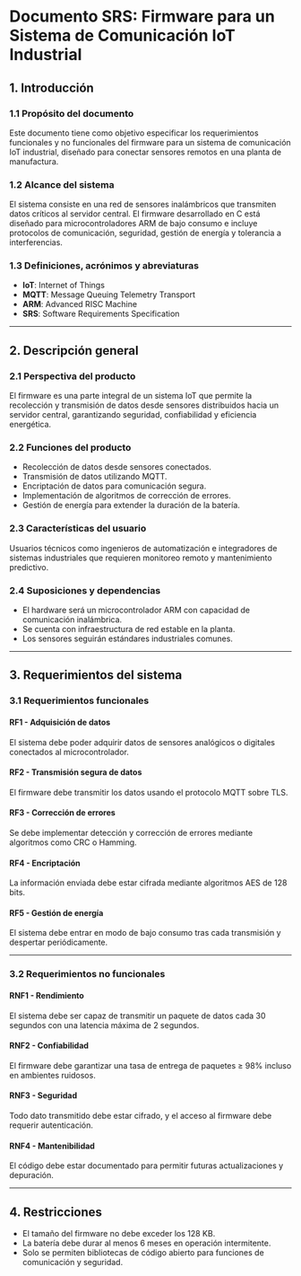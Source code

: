 # Documento SRS: Firmware para un Sistema de Comunicación IoT Industrial

## 1. Introducción

### 1.1 Propósito del documento
Este documento tiene como objetivo especificar los requerimientos funcionales y no funcionales del firmware para un sistema de comunicación IoT industrial, diseñado para conectar sensores remotos en una planta de manufactura.

### 1.2 Alcance del sistema
El sistema consiste en una red de sensores inalámbricos que transmiten datos críticos al servidor central. El firmware desarrollado en C está diseñado para microcontroladores ARM de bajo consumo e incluye protocolos de comunicación, seguridad, gestión de energía y tolerancia a interferencias.

### 1.3 Definiciones, acrónimos y abreviaturas
- **IoT**: Internet of Things  
- **MQTT**: Message Queuing Telemetry Transport  
- **ARM**: Advanced RISC Machine  
- **SRS**: Software Requirements Specification

---

## 2. Descripción general

### 2.1 Perspectiva del producto
El firmware es una parte integral de un sistema IoT que permite la recolección y transmisión de datos desde sensores distribuidos hacia un servidor central, garantizando seguridad, confiabilidad y eficiencia energética.

### 2.2 Funciones del producto
- Recolección de datos desde sensores conectados.  
- Transmisión de datos utilizando MQTT.  
- Encriptación de datos para comunicación segura.  
- Implementación de algoritmos de corrección de errores.  
- Gestión de energía para extender la duración de la batería.

### 2.3 Características del usuario
Usuarios técnicos como ingenieros de automatización e integradores de sistemas industriales que requieren monitoreo remoto y mantenimiento predictivo.

### 2.4 Suposiciones y dependencias
- El hardware será un microcontrolador ARM con capacidad de comunicación inalámbrica.  
- Se cuenta con infraestructura de red estable en la planta.  
- Los sensores seguirán estándares industriales comunes.

---

## 3. Requerimientos del sistema

### 3.1 Requerimientos funcionales

#### RF1 - Adquisición de datos
El sistema debe poder adquirir datos de sensores analógicos o digitales conectados al microcontrolador.

#### RF2 - Transmisión segura de datos
El firmware debe transmitir los datos usando el protocolo MQTT sobre TLS.

#### RF3 - Corrección de errores
Se debe implementar detección y corrección de errores mediante algoritmos como CRC o Hamming.

#### RF4 - Encriptación
La información enviada debe estar cifrada mediante algoritmos AES de 128 bits.

#### RF5 - Gestión de energía
El sistema debe entrar en modo de bajo consumo tras cada transmisión y despertar periódicamente.

---

### 3.2 Requerimientos no funcionales

#### RNF1 - Rendimiento
El sistema debe ser capaz de transmitir un paquete de datos cada 30 segundos con una latencia máxima de 2 segundos.

#### RNF2 - Confiabilidad
El firmware debe garantizar una tasa de entrega de paquetes ≥ 98% incluso en ambientes ruidosos.

#### RNF3 - Seguridad
Todo dato transmitido debe estar cifrado, y el acceso al firmware debe requerir autenticación.

#### RNF4 - Mantenibilidad
El código debe estar documentado para permitir futuras actualizaciones y depuración.

---

## 4. Restricciones
- El tamaño del firmware no debe exceder los 128 KB.  
- La batería debe durar al menos 6 meses en operación intermitente.  
- Solo se permiten bibliotecas de código abierto para funciones de comunicación y seguridad.
